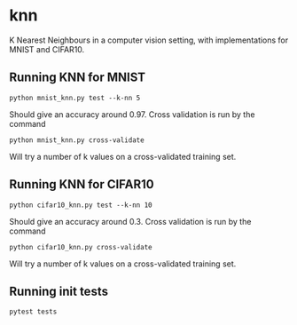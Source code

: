 # knn

K Nearest Neighbours in a computer vision setting, with implementations for MNIST and CIFAR10.

## Running KNN for MNIST
```
python mnist_knn.py test --k-nn 5
```
Should give an accuracy around 0.97.
Cross validation is run by the command
```
python mnist_knn.py cross-validate
```
Will try a number of k values on a cross-validated training set.

## Running KNN for CIFAR10
```
python cifar10_knn.py test --k-nn 10
```
Should give an accuracy around 0.3.
Cross validation is run by the command
```
python cifar10_knn.py cross-validate
```
Will try a number of k values on a cross-validated training set.

## Running init tests
```
pytest tests
```

